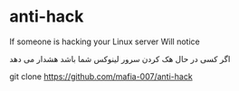 # anti-hack

If someone is hacking your Linux server
Will notice

اگر کسی در حال هک کردن سرور لینوکس شما باشد هشدار می دهد


git clone https://github.com/mafia-007/anti-hack
